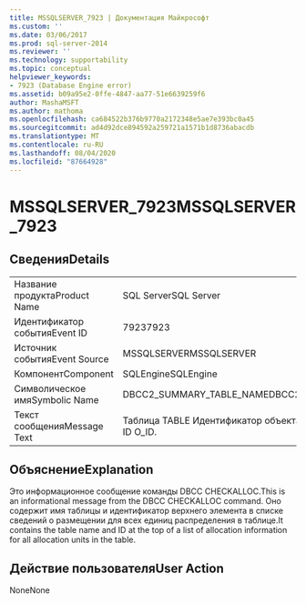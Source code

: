 ```yaml
---
title: MSSQLSERVER_7923 | Документация Майкрософт
ms.custom: ''
ms.date: 03/06/2017
ms.prod: sql-server-2014
ms.reviewer: ''
ms.technology: supportability
ms.topic: conceptual
helpviewer_keywords:
- 7923 (Database Engine error)
ms.assetid: b09a95e2-0ffe-4847-aa77-51e6639259f6
author: MashaMSFT
ms.author: mathoma
ms.openlocfilehash: ca684522b376b9770a2172348e5ae7e393bc0a45
ms.sourcegitcommit: ad4d92dce894592a259721a1571b1d8736abacdb
ms.translationtype: MT
ms.contentlocale: ru-RU
ms.lasthandoff: 08/04/2020
ms.locfileid: "87664928"
---
```

# <a name="mssqlserver_7923"></a><span data-ttu-id="bd2d0-102">MSSQLSERVER_7923</span><span class="sxs-lookup"><span data-stu-id="bd2d0-102">MSSQLSERVER_7923</span></span>
    
## <a name="details"></a><span data-ttu-id="bd2d0-103">Сведения</span><span class="sxs-lookup"><span data-stu-id="bd2d0-103">Details</span></span>  
  
|||  
|-|-|  
|<span data-ttu-id="bd2d0-104">Название продукта</span><span class="sxs-lookup"><span data-stu-id="bd2d0-104">Product Name</span></span>|<span data-ttu-id="bd2d0-105">SQL Server</span><span class="sxs-lookup"><span data-stu-id="bd2d0-105">SQL Server</span></span>|  
|<span data-ttu-id="bd2d0-106">Идентификатор события</span><span class="sxs-lookup"><span data-stu-id="bd2d0-106">Event ID</span></span>|<span data-ttu-id="bd2d0-107">7923</span><span class="sxs-lookup"><span data-stu-id="bd2d0-107">7923</span></span>|  
|<span data-ttu-id="bd2d0-108">Источник события</span><span class="sxs-lookup"><span data-stu-id="bd2d0-108">Event Source</span></span>|<span data-ttu-id="bd2d0-109">MSSQLSERVER</span><span class="sxs-lookup"><span data-stu-id="bd2d0-109">MSSQLSERVER</span></span>|  
|<span data-ttu-id="bd2d0-110">Компонент</span><span class="sxs-lookup"><span data-stu-id="bd2d0-110">Component</span></span>|<span data-ttu-id="bd2d0-111">SQLEngine</span><span class="sxs-lookup"><span data-stu-id="bd2d0-111">SQLEngine</span></span>|  
|<span data-ttu-id="bd2d0-112">Символическое имя</span><span class="sxs-lookup"><span data-stu-id="bd2d0-112">Symbolic Name</span></span>|<span data-ttu-id="bd2d0-113">DBCC2_SUMMARY_TABLE_NAME</span><span class="sxs-lookup"><span data-stu-id="bd2d0-113">DBCC2_SUMMARY_TABLE_NAME</span></span>|  
|<span data-ttu-id="bd2d0-114">Текст сообщения</span><span class="sxs-lookup"><span data-stu-id="bd2d0-114">Message Text</span></span>|<span data-ttu-id="bd2d0-115">Таблица TABLE                Идентификатор объекта O_ID.</span><span class="sxs-lookup"><span data-stu-id="bd2d0-115">Table TABLE                Object ID O_ID.</span></span>|  
  
## <a name="explanation"></a><span data-ttu-id="bd2d0-116">Объяснение</span><span class="sxs-lookup"><span data-stu-id="bd2d0-116">Explanation</span></span>  
 <span data-ttu-id="bd2d0-117">Это информационное сообщение команды DBCC CHECKALLOC.</span><span class="sxs-lookup"><span data-stu-id="bd2d0-117">This is an informational message from the DBCC CHECKALLOC command.</span></span> <span data-ttu-id="bd2d0-118">Оно содержит имя таблицы и идентификатор верхнего элемента в списке сведений о размещении для всех единиц распределения в таблице.</span><span class="sxs-lookup"><span data-stu-id="bd2d0-118">It contains the table name and ID at the top of a list of allocation information for all allocation units in the table.</span></span>  
  
## <a name="user-action"></a><span data-ttu-id="bd2d0-119">Действие пользователя</span><span class="sxs-lookup"><span data-stu-id="bd2d0-119">User Action</span></span>  
 <span data-ttu-id="bd2d0-120">None</span><span class="sxs-lookup"><span data-stu-id="bd2d0-120">None</span></span>  
  
  
